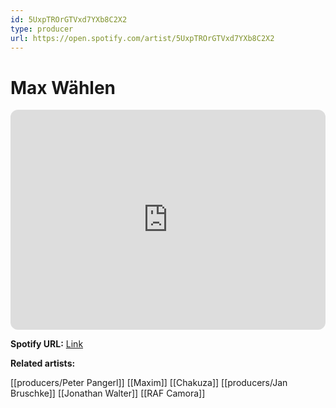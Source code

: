 ```yaml
---
id: 5UxpTROrGTVxd7YXb8C2X2
type: producer
url: https://open.spotify.com/artist/5UxpTROrGTVxd7YXb8C2X2
---
```

# Max Wählen

<iframe style="border-radius:12px" src="https://open.spotify.com/embed/artist/5UxpTROrGTVxd7YXb8C2X2" width="100%" height="352" frameBorder="0" allowfullscreen="" allow="autoplay; clipboard-write; encrypted-media; fullscreen; picture-in-picture" loading="lazy"></iframe>

**Spotify URL:** [Link](https://open.spotify.com/artist/5UxpTROrGTVxd7YXb8C2X2)

**Related artists:**

[[producers/Peter Pangerl]]
[[Maxim]]
[[Chakuza]]
[[producers/Jan Bruschke]]
[[Jonathan Walter]]
[[RAF Camora]]

